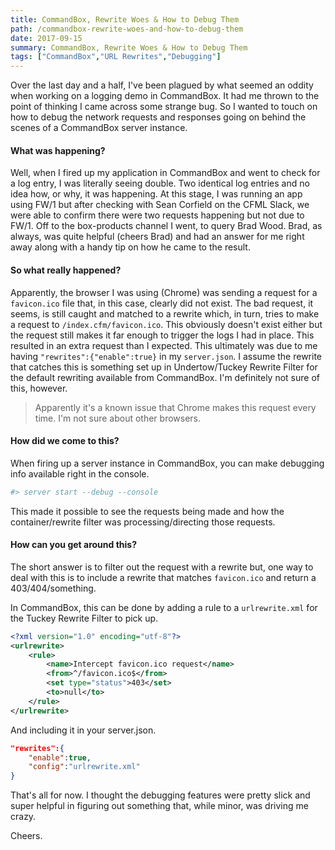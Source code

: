 ```yaml
---
title: CommandBox, Rewrite Woes & How to Debug Them
path: /commandbox-rewrite-woes-and-how-to-debug-them
date: 2017-09-15
summary: CommandBox, Rewrite Woes & How to Debug Them
tags: ["CommandBox","URL Rewrites","Debugging"]
---
```


Over the last day and a half, I've been plagued by what seemed an oddity when working on a logging demo in CommandBox. It had me thrown to the point of thinking I came across some strange bug. So I wanted to touch on how to debug the network requests and responses going on behind the scenes of a CommandBox server instance.

#### What was happening?

Well, when I fired up my application in CommandBox and went to check for a log entry, I was literally seeing double. Two identical log entries and no idea how, or why, it was happening. At this stage, I was running an app using FW/1 but after checking with Sean Corfield on the CFML Slack, we were able to confirm there were two requests happening but not due to FW/1. Off to the box-products channel I went, to query Brad Wood. Brad, as always, was quite helpful (cheers Brad) and had an answer for me right away along with a handy tip on how he came to the result.

#### So what really happened?

Apparently, the browser I was using (Chrome) was sending a request for a `favicon.ico` file that, in this case, clearly did not exist. The bad request, it seems, is still caught and matched to a rewrite which, in turn, tries to make a request to `/index.cfm/favicon.ico`. This obviously doesn't exist either but the request still makes it far enough to trigger the logs I had in place. This resulted in an extra request than I expected. This ultimately was due to me having `"rewrites":{"enable":true}` in my `server.json`. I assume the rewrite that catches this is something set up in Undertow/Tuckey Rewrite Filter for the default rewriting available from CommandBox. I'm definitely not sure of this, however.

> Apparently it's a known issue that Chrome makes this request every time. I'm not sure about other browsers.

#### How did we come to this?

When firing up a server instance in CommandBox, you can make debugging info available right in the console.

```bash
#> server start --debug --console
```

This made it possible to see the requests being made and how the container/rewrite filter was processing/directing those requests.

#### How can you get around this?

The short answer is to filter out the request with a rewrite but, one way to deal with this is to include a rewrite that matches `favicon.ico` and return a 403/404/something.

In CommandBox, this can be done by adding a rule to a `urlrewrite.xml` for the Tuckey Rewrite Filter to pick up.

```xml
<?xml version="1.0" encoding="utf-8"?>
<urlrewrite>
    <rule>
        <name>Intercept favicon.ico request</name>
        <from>^/favicon.ico$</from>
        <set type="status">403</set>
        <to>null</to>
    </rule>
</urlrewrite>
```

And including it in your server.json.

```json
"rewrites":{
    "enable":true,
    "config":"urlrewrite.xml"
}
```


That's all for now. I thought the debugging features were pretty slick and super helpful in figuring out something that, while minor, was driving me crazy.

Cheers.
